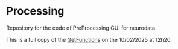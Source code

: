 # Processing

Repository for the code of PreProcessing GUI for neurodata

This is a full copy of the [GetFunctions](https://github.com/MobsLab/PreProcessing.git) on the 10/02/2025 at 12h20.
